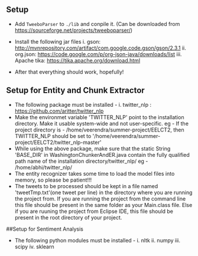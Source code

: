 ## Setup
- Add `TweeboParser` to `./lib` and conpile it. (Can be downloaded from https://sourceforge.net/projects/tweeboparser/)

- Install the following jar files
	i. gson: http://mvnrepository.com/artifact/com.google.code.gson/gson/2.3.1
	ii. org.json: https://code.google.com/p/org-json-java/downloads/list
	iii. Apache tika: https://tika.apache.org/download.html
	
- After that everything should work, hopefully!


## Setup for Entity and Chunk Extractor
- The following package must be installed - 
    i. twitter_nlp : https://github.com/aritter/twitter_nlp
- Make the environmet variable 'TWITTER_NLP' point to the installation directory. Make it usable system-wide and not user-specific.
    eg - If the project directory is - /home/veerendra/summer-project/EELCT2, then TWITTER_NLP should be set to '/home/veerendra/summer-project/EELCT2/twitter_nlp-master'
- While using the above package, make sure that the static String 'BASE_DIR' in WashingtonChunkerAndER.java contain the
  fully qualified path name of the installation directory/twitter_nlp/
  eg - /home/abhi/twitter_nlp/
- The entity recognizer takes some time to load the model files into memory, so please be patient!!!
- The tweets to be processed should be kept in a file named 'tweetTmp.txt'(one tweet per line) in the directory where you are running the project from. If you are running the project from the command line this file should be present in the same folder as your Main.class file. Else if you are ruuning the project from Eclipse IDE, this file should be present in the root directory of your project. 

##Setup for Sentiment Analysis
- The following python modules must be installed -
    i. nltk
    ii. numpy
    iii. scipy
    iv. sklearn
